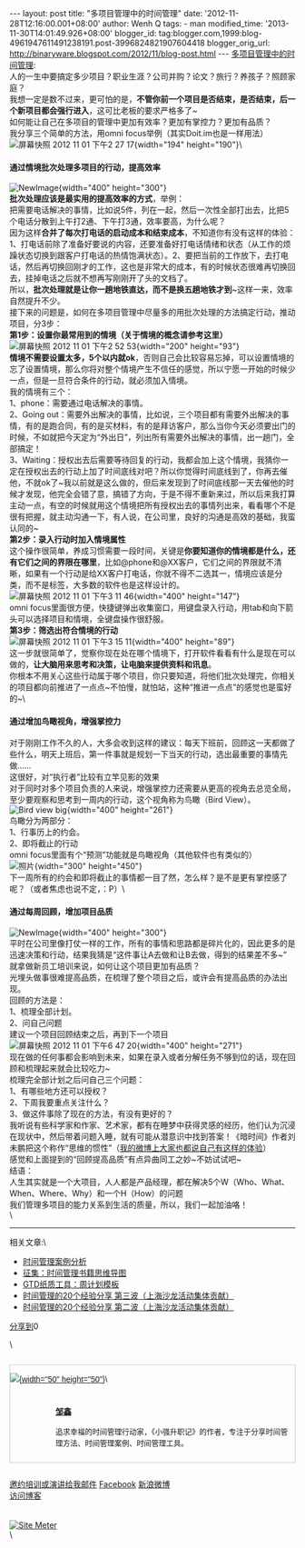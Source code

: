 --- layout: post title: "多项目管理中的时间管理" date:
'2012-11-28T12:16:00.001+08:00' author: Wenh Q tags: - man
modified\_time: '2013-11-30T14:01:49.926+08:00' blogger\_id:
tag:blogger.com,1999:blog-4961947611491238191.post-3996824821907604418
blogger\_orig\_url:
http://binaryware.blogspot.com/2012/11/blog-post.html ---
[多项目管理中的时间管理](http://www.gtdlife.com/2012/2997/time-management-in-multiple-projects/?utm_source=rss&utm_medium=rss&utm_campaign=time-management-in-multiple-projects):\
人的一生中要搞定多少项目？职业生涯？公司并购？论文？旅行？养孩子？照顾家庭？\
我想一定是数不过来，更可怕的是，**不管你前一个项目是否结束，是否结束，后一个新项目都会强行进入**，这可比老板的要求严格多了\~\
如何能让自己在多项目的管理中更加有效率？更加有掌控力？更加有品质？\
我分享三个简单的方法，用omni focus举例（其实Doit.im也是一样用法）\
![屏幕快照 2012 11 01 下午2 27
17](http://www.gtdlife.com/wp-content/uploads/2012/11/%E5%B1%8F%E5%B9%95%E5%BF%AB%E7%85%A7-2012-11-01-%E4%B8%8B%E5%8D%882.27.17.png){width="194"
height="190"}\

#### 通过情境批次处理多项目的行动，提高效率

![NewImage](http://www.gtdlife.com/wp-content/uploads/2012/11/NewImage1.png){width="400"
height="300"}\
**批次处理应该是最实用的提高效率的方式**，举例：\
把需要电话解决的事情，比如说5件，列在一起，然后一次性全部打出去，比把5个电话分散到上午打2通、下午打3通，效率要高，为什么呢？\
因为这样**合并了每次打电话的启动成本和结束成本**，不知道你有没有这样的体验：1、打电话前除了准备好要说的内容，还要准备好打电话情绪和状态（从工作的烦躁状态切换到跟客户打电话的热情饱满状态）。2、要把当前的工作放下，去打电话，然后再切换回刚才的工作，这也是非常大的成本，有的时候状态很难再切换回去，挂掉电话之后就不想再写刚刚开了头的文档了。\
所以，**批次处理就是让你一趟地铁直达，而不是换五趟地铁才到**\~这样一来，效率自然提升不少。\
接下来的问题是，如何在多项目管理中尽量多的用批次处理的方法搞定行动，推动项目，分3步：\
**第1步：设置你最常用到的情境（关于情境的概念请参考这里）**\
![屏幕快照 2012 11 01 下午2 52
53](http://www.gtdlife.com/wp-content/uploads/2012/11/%E5%B1%8F%E5%B9%95%E5%BF%AB%E7%85%A7-2012-11-01-%E4%B8%8B%E5%8D%882.52.53.png){width="200"
height="93"}\
**情境不需要设置太多，5个以内就ok**，否则自己会比较容易忘掉，可以设置情境的忘了设置情境，那么你将对整个情境产生不信任的感觉，所以宁愿一开始的时候少一点，但是一旦符合条件的行动，就必须加入情境。\
我的情境有三个：\
1、phone：需要通过电话解决的事情。\
2、Going
out：需要外出解决的事情，比如说，三个项目都有需要外出解决的事情，有的是跑合同，有的是买材料，有的是拜访客户，那么当你今天必须要出门的时候，不如就把今天定为“外出日”，列出所有需要外出解决的事情，出一趟门，全部搞定！\
3、Waiting：授权出去后需要等待回复的行动，我都会加上这个情境，我猜你一定在授权出去的行动上加了时间底线对吧？所以你觉得时间底线到了，你再去催他，不就ok了\~我以前就是这么做的，但后来发现到了时间底线那一天去催他的时候才发现，他完全会错了意，搞错了方向，于是不得不重新来过，所以后来我打算主动一点，有空的时候就用这个情境把所有授权出去的事情列出来，看看哪个不是很有把握，就主动沟通一下，有人说，在公司里，良好的沟通是高效的基础，我蛮认同的\~\
**第2步：录入行动时加入情境属性**\
这个操作很简单，养成习惯需要一段时间，关键是**你要知道你的情境都是什么，还有它们之间的界限在哪里**，比如@phone和@XX客户，它们之间的界限就不清晰，如果有一个行动是给XX客户打电话，你就不得不二选其一，情境应该是分类，而不是标签，大多数的软件也是这样设计的。\
![屏幕快照 2012 11 01 下午3 11
46](http://www.gtdlife.com/wp-content/uploads/2012/11/%E5%B1%8F%E5%B9%95%E5%BF%AB%E7%85%A7-2012-11-01-%E4%B8%8B%E5%8D%883.11.461.png){width="400"
height="147"}\
omni
focus里面很方便，快捷键弹出收集窗口，用键盘录入行动，用tab和向下箭头可以选择项目和情境，全键盘操作很舒服。\
**第3步：筛选出符合情境的行动**\
![屏幕快照 2012 11 01 下午3 15
11](http://www.gtdlife.com/wp-content/uploads/2012/11/%E5%B1%8F%E5%B9%95%E5%BF%AB%E7%85%A7-2012-11-01-%E4%B8%8B%E5%8D%883.15.11.png){width="400"
height="89"}\
这一步就很简单了，觉察你现在处在哪个情境下，打开软件看看有什么是现在可以做的，**让大脑用来思考和决策，让电脑来提供资料和讯息**。\
你根本不用关心这些行动属于哪个项目，你只要知道，将他们批次处理完，你相关的项目都向前推进了一点点\~不怕慢，就怕站，这种“推进一点点”的感觉也是蛮好的\~\

#### 通过增加鸟瞰视角，增强掌控力

对于刚刚工作不久的人，大多会收到这样的建议：每天下班前，回顾这一天都做了些什么，明天上班后，第一件事就是规划一下当天的行动，选出最重要的事情先做……\
这很好，对“执行者”比较有立竿见影的效果\
对于同时对多个项目负责的人来说，增强掌控力还需要从更高的视角去总览全局，至少要观察和思考到一周内的行动，这个视角称为鸟瞰（Bird
View）。\
![Bird view
big](http://www.gtdlife.com/wp-content/uploads/2012/11/bird-view-big.jpeg){width="400"
height="261"}\
鸟瞰分为两部分：\
1、行事历上的约会。\
2、即将截止的行动\
omni focus里面有个“预测”功能就是鸟瞰视角（其他软件也有类似的）\
![照片](http://www.gtdlife.com/wp-content/uploads/2012/11/%E7%85%A7%E7%89%87.jpg){width="300"
height="450"}\
下一周所有的约会和即将截止的事情都一目了然，怎么样？是不是更有掌控感了呢？（或者焦虑也说不定，：P）\

#### 通过每周回顾，增加项目品质

![NewImage](http://www.gtdlife.com/wp-content/uploads/2012/11/NewImage2.png){width="400"
height="300"}\
平时在公司里像打仗一样的工作，所有的事情和思路都是碎片化的，因此更多的是迅速决策和行动，结果我猜是“这件事让A去做和让B去做，得到的结果差不多\~”\
就拿做新员工培训来说，如何让这个项目更加有品质？\
光埋头做事很难提高品质，在梳理了整个项目之后，或许会有提高品质的办法出现。\
回顾的方法是：\
1、梳理全部计划。\
2、问自己问题\
建议一个项目回顾结束之后，再到下一个项目\
![屏幕快照 2012 11 01 下午6 47
20](http://www.gtdlife.com/wp-content/uploads/2012/11/%E5%B1%8F%E5%B9%95%E5%BF%AB%E7%85%A7-2012-11-01-%E4%B8%8B%E5%8D%886.47.201.png){width="400"
height="271"}\
现在做的任何事都会影响到未来，如果在录入或者分解任务不够到位的话，现在回顾和梳理起来就会比较吃力\~\
梳理完全部计划之后问自己三个问题：\
1、有哪些地方还可以授权？\
2、下周我要重点关注什么？\
3、做这件事除了现在的方法，有没有更好的？\
我听说有些科学家和作家、艺术家，都有在睡梦中获得灵感的经历，他们认为沉浸在现状中，然后带着问题入睡，就有可能从潜意识中找到答案！《暗时间》作者刘未鹏把这个称作“思维的惯性”（[我的微博上大家也都说自己有这样的体验](http://weibo.com/1299075611/z3bVOkk4n?type=repost)）\
感觉和上面提到的“回顾提高品质”有点异曲同工之妙\~不妨试试吧\~\
结语：\
人生其实就是一个大项目，人人都是产品经理，都在解决5个W（Who、What、When、Where、Why）和一个H（How）的问题\
我们管理多项目的能力关系到生活的质量，所以，我们一起加油咯！\
\

------------------------------------------------------------------------

相关文章:\

-   [时间管理案例分析](http://www.gtdlife.com/tmcase/ "Permanent Link: 时间管理案例分析")
-   [征集：时间管理书籍思维导图](http://www.gtdlife.com/2011/2268/%e5%be%81%e9%9b%86%ef%bc%9a%e6%97%b6%e9%97%b4%e7%ae%a1%e7%90%86%e4%b9%a6%e7%b1%8d%e6%80%9d%e7%bb%b4%e5%af%bc%e5%9b%be/ "Permanent Link: 征集：时间管理书籍思维导图")
-   [GTD纸质工具：周计划模板](http://www.gtdlife.com/2008/1016/weekly-plan-template/ "Permanent Link: GTD纸质工具：周计划模板")
-   [时间管理的20个经验分享
    第三波（上海沙龙活动集体贡献）](http://www.gtdlife.com/2010/2012/time-management-experience-20-3/ "Permanent Link: 时间管理的20个经验分享 第三波（上海沙龙活动集体贡献）")
-   [时间管理的20个经验分享
    第二波（上海沙龙活动集体贡献）](http://www.gtdlife.com/2010/1700/time-management-experience-20-2/ "Permanent Link: 时间管理的20个经验分享 第二波（上海沙龙活动集体贡献）")

<div>

[分享到](http://www.bshare.cn/ "分享到")[](javascript:void(0); "分享到QQ空间")[](javascript:void(0); "分享到新浪微博")[](javascript:void(0); "分享到人人网")[](javascript:void(0); "分享到腾讯微博")[](javascript:void(0); "分享到豆瓣")[](http://www.blogger.com/blog-this.g "更多平台")0

</div>

\

<div
style="border: 1px solid #cccccc; font-family: Arial; font-size: 14px; margin-bottom: 27px; margin-left: auto; margin-right: auto; margin-top: 27px;">

<div style="margin: 0px; overflow-x: hidden; overflow-y: hidden;">

[![](http://www.gtdlife.com/wp-content/uploads/2012/03/myAvatar-e1332553676385.png){width="50"
height="50"}](http://www.gtdlife.com/)\
<div
style="line-height: 23px; margin-bottom: 0px; margin-left: 80px; margin-right: 0px; margin-top: 0px; text-align: left;">

<div
style="margin: 0px; padding-bottom: 10px; padding-left: 0px; padding-right: 10px; padding-top: 10px;">

<div style="font-size: 14px; margin: 0px;">

**[邹鑫](http://www.gtdlife.com/)**

</div>

<div style="font-size: 13px; line-height: 20px; margin: 0px;">

追求幸福的时间管理行动家，《小强升职记》的作者，专注于分享时间管理方法、时间管理案例、时间管理工具。

</div>

</div>

</div>

</div>

</div>

[邀约培训或演讲](http://www.gtdlife.com/%E8%81%94%E7%B3%BB%E6%88%91/)[给我邮件](mailto:zouxin2000@gmail.com)
[Facebook](http://www.facebook.com/zouxin2000)
[新浪微博](http://www.weibo.com/gtdlife)\
[访问博客](http://www.gtdlife.com/)\
\
[\
![Site
Meter](http://s11.sitemeter.com/meter.asp?site=s11zouxin2000)](http://s11.sitemeter.com/stats.asp?site=s11zouxin2000)\
\

